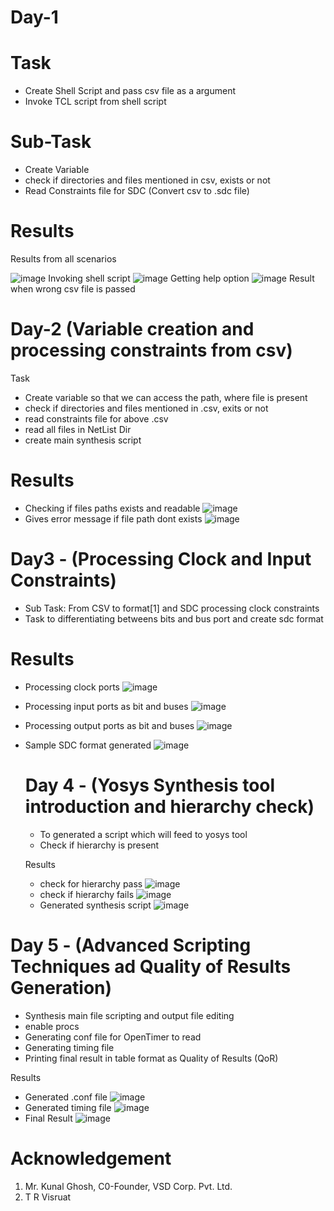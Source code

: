 # Day-1
# Task 
  - Create Shell Script and pass csv file as a argument
  - Invoke TCL script from shell script
# Sub-Task
- Create Variable
- check if directories and files mentioned in csv, exists or not
- Read Constraints file for SDC (Convert csv to .sdc file)
# Results
Results from all scenarios

![image](https://github.com/bharatts/TCL-Workshop---From-Introduction-to-Advanced-Scripting-Techniques-in-VLSI-Design-and-Synthesis/blob/main/tcl_result/day1.jpg)
Invoking shell script
![image](https://github.com/bharatts/TCL-Workshop---From-Introduction-to-Advanced-Scripting-Techniques-in-VLSI-Design-and-Synthesis/blob/main/tcl_result/day1-1.jpg)
Getting help option 
![image](https://github.com/bharatts/TCL-Workshop---From-Introduction-to-Advanced-Scripting-Techniques-in-VLSI-Design-and-Synthesis/blob/main/tcl_result/day1-2.jpg)
Result when wrong csv file is passed


# Day-2 (Variable creation and processing constraints from csv)
Task
- Create variable so that we can access the path, where file is present
- check if directories and files mentioned in .csv, exits or not
- read constraints file for above .csv
- read all files in NetList Dir
- create main synthesis script
# Results
- Checking if files paths exists and readable
  ![image](https://github.com/bharatts/TCL-Workshop---From-Introduction-to-Advanced-Scripting-Techniques-in-VLSI-Design-and-Synthesis/blob/main/tcl_result/Day2_checkfile_ifexistsScreenshot%202023-07-06%20152824.jpg)
- Gives error message if file path dont exists
  ![image](https://github.com/bharatts/TCL-Workshop---From-Introduction-to-Advanced-Scripting-Techniques-in-VLSI-Design-and-Synthesis/blob/main/tcl_result/day2-1.jpg)


# Day3 - (Processing Clock and Input Constraints)

- Sub Task: From CSV to format[1] and SDC processing clock constraints
- Task to differentiating betweens bits and bus port and create sdc format

# Results

- Processing clock ports
  ![image](https://github.com/bharatts/TCL-Workshop---From-Introduction-to-Advanced-Scripting-Techniques-in-VLSI-Design-and-Synthesis/blob/main/tcl_result/Day3_differentiating%20between%20bits%20and%20busesScreenshot%202023-07-07%20003533.jpg)
- Processing input ports as bit and buses
  ![image](https://github.com/bharatts/TCL-Workshop---From-Introduction-to-Advanced-Scripting-Techniques-in-VLSI-Design-and-Synthesis/blob/main/tcl_result/day3_input_ports_readScreenshot%202023-07-07%20125558.jpg)
- Processing output ports as bit and buses
  ![image](https://github.com/bharatts/TCL-Workshop---From-Introduction-to-Advanced-Scripting-Techniques-in-VLSI-Design-and-Synthesis/blob/main/tcl_result/day3_output_port_Screenshot%202023-07-07%20133143.jpg)
- Sample SDC format generated
  ![image](https://github.com/bharatts/TCL-Workshop---From-Introduction-to-Advanced-Scripting-Techniques-in-VLSI-Design-and-Synthesis/blob/main/tcl_result/day3-2.jpg)


  # Day 4 - (Yosys Synthesis tool introduction and hierarchy check)

  - To generated a script which will feed to yosys tool
  - Check if hierarchy is present


  Results

  - check for hierarchy pass
    ![image](https://github.com/bharatts/TCL-Workshop---From-Introduction-to-Advanced-Scripting-Techniques-in-VLSI-Design-and-Synthesis/blob/main/tcl_result/day3-3.jpg)
  - check if hierarchy fails
    ![image](https://github.com/bharatts/TCL-Workshop---From-Introduction-to-Advanced-Scripting-Techniques-in-VLSI-Design-and-Synthesis/blob/main/tcl_result/day3-4.jpg)
  - Generated synthesis script
    ![image](https://github.com/bharatts/TCL-Workshop---From-Introduction-to-Advanced-Scripting-Techniques-in-VLSI-Design-and-Synthesis/blob/main/tcl_result/day3-5.jpg)
  


# Day 5 - (Advanced Scripting Techniques ad Quality of Results Generation)

 - Synthesis main file scripting and output file editing
 - enable procs
 - Generating conf file for OpenTimer to read
 - Generating timing file
 - Printing final result in table format as Quality of Results (QoR)


Results 
- Generated .conf file
  ![image](https://github.com/bharatts/TCL-Workshop---From-Introduction-to-Advanced-Scripting-Techniques-in-VLSI-Design-and-Synthesis/blob/main/tcl_result/conf%20file.jpg)
- Generated timing file
  ![image](https://github.com/bharatts/TCL-Workshop---From-Introduction-to-Advanced-Scripting-Techniques-in-VLSI-Design-and-Synthesis/blob/main/tcl_result/timing%20file.jpg)
- Final Result
  ![image](https://github.com/bharatts/TCL-Workshop---From-Introduction-to-Advanced-Scripting-Techniques-in-VLSI-Design-and-Synthesis/blob/main/tcl_result/Final_Output_Screenshot%202023-07-08%20215103.jpg)


# Acknowledgement
1. Mr. Kunal Ghosh, C0-Founder, VSD Corp. Pvt. Ltd.
2. T R Visruat
